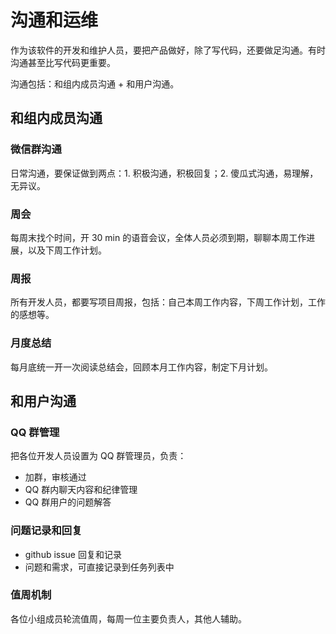 # 沟通和运维

作为该软件的开发和维护人员，要把产品做好，除了写代码，还要做足沟通。有时沟通甚至比写代码更重要。

沟通包括：和组内成员沟通 + 和用户沟通。

## 和组内成员沟通

### 微信群沟通

日常沟通，要保证做到两点：1. 积极沟通，积极回复；2. 傻瓜式沟通，易理解，无异议。

### 周会

每周末找个时间，开 30 min 的语音会议，全体人员必须到期，聊聊本周工作进展，以及下周工作计划。

### 周报

所有开发人员，都要写项目周报，包括：自己本周工作内容，下周工作计划，工作的感想等。

### 月度总结

每月底统一开一次阅读总结会，回顾本月工作内容，制定下月计划。

## 和用户沟通

### QQ 群管理

把各位开发人员设置为 QQ 群管理员，负责：

- 加群，审核通过
- QQ 群内聊天内容和纪律管理
- QQ 群用户的问题解答

### 问题记录和回复

- github issue 回复和记录
- 问题和需求，可直接记录到任务列表中

### 值周机制

各位小组成员轮流值周，每周一位主要负责人，其他人辅助。

